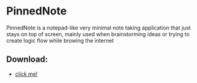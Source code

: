 # PinnedNote
PinnedNote is a notepad-like very minimal note taking application that just stays on top of screen, mainly used when brainstorming ideas or trying to create logic flow while browing the internet
## Download:
- [click me!](https://aimatochysia.github.io/PinnedNote/v1.0.zip)
